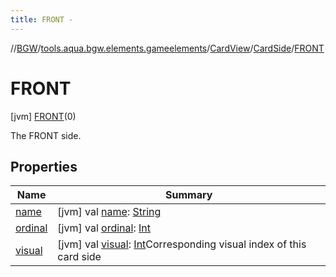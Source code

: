 ```yaml
---
title: FRONT -
---
```

//[BGW](../../../../../index.md)/[tools.aqua.bgw.elements.gameelements](../../../index.md)/[CardView](../../index.md)/[CardSide](../index.md)/[FRONT](index.md)



# FRONT  
 [jvm] [FRONT](index.md)(0)  


The FRONT side.

   


## Properties  
  
|  Name |  Summary | 
|---|---|
| <a name="tools.aqua.bgw.elements.gameelements/CardView.CardSide.FRONT/name/#/PointingToDeclaration/"></a>[name](name.md)| <a name="tools.aqua.bgw.elements.gameelements/CardView.CardSide.FRONT/name/#/PointingToDeclaration/"></a> [jvm] val [name](name.md): [String](https://kotlinlang.org/api/latest/jvm/stdlib/kotlin/-string/index.html)   <br>|
| <a name="tools.aqua.bgw.elements.gameelements/CardView.CardSide.FRONT/ordinal/#/PointingToDeclaration/"></a>[ordinal](ordinal.md)| <a name="tools.aqua.bgw.elements.gameelements/CardView.CardSide.FRONT/ordinal/#/PointingToDeclaration/"></a> [jvm] val [ordinal](ordinal.md): [Int](https://kotlinlang.org/api/latest/jvm/stdlib/kotlin/-int/index.html)   <br>|
| <a name="tools.aqua.bgw.elements.gameelements/CardView.CardSide.FRONT/visual/#/PointingToDeclaration/"></a>[visual](visual.md)| <a name="tools.aqua.bgw.elements.gameelements/CardView.CardSide.FRONT/visual/#/PointingToDeclaration/"></a> [jvm] val [visual](visual.md): [Int](https://kotlinlang.org/api/latest/jvm/stdlib/kotlin/-int/index.html)Corresponding visual index of this card side   <br>|

